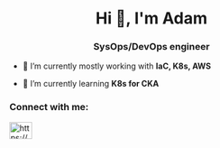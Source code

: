 <h1 align="center">Hi 👋, I'm Adam</h1>
<h3 align="center">SysOps/DevOps engineer</h3>

- 🔭 I’m currently mostly working with **IaC, K8s, AWS**

- 🌱 I’m currently learning **K8s for CKA**

<h3 align="left">Connect with me:</h3>
<p align="left">
<a href="https://www.linkedin.com/in/simoadam/" target="blank"><img align="center" src="https://raw.githubusercontent.com/rahuldkjain/github-profile-readme-generator/master/src/images/icons/Social/linked-in-alt.svg" alt="https://www.linkedin.com/in/simoadam/" height="30" width="40" /></a>
</p>

<!---
simoa97/simoa97 is a ✨ special ✨ repository because its `README.md` (this file) appears on your GitHub profile.
You can click the Preview link to take a look at your changes.
--->
